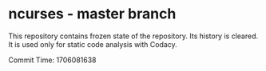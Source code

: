 # ncurses - master branch

This repository contains frozen state of the repository.
Its history is cleared. It is used only for static code
analysis with Codacy.

Commit Time: 1706081638
